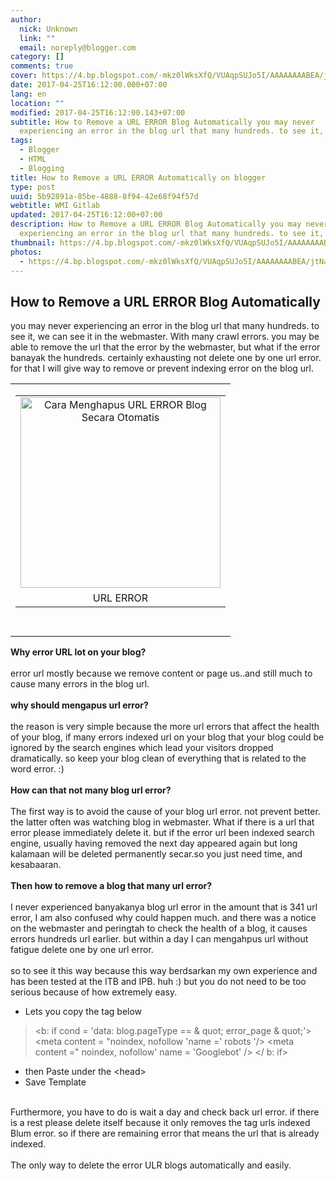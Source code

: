 ```yaml
---
author:
  nick: Unknown
  link: ""
  email: noreply@blogger.com
category: []
comments: true
cover: https://4.bp.blogspot.com/-mkz0lWksXfQ/VUAqpSUJo5I/AAAAAAAABEA/jtNaXv7Oiw4/s1600/Cara%2BMenghapus%2BURL%2BERROR%2Bsecara%2Botomatis.png
date: 2017-04-25T16:12:00.000+07:00
lang: en
location: ""
modified: 2017-04-25T16:12:00.143+07:00
subtitle: How to Remove a URL ERROR Blog Automatically you may never
  experiencing an error in the blog url that many hundreds. to see it, we can
tags:
  - Blogger
  - HTML
  - Blogging
title: How to Remove a URL ERROR Automatically on blogger
type: post
uuid: 5b92891a-85be-4888-8f94-42e68f94f57d
webtitle: WMI Gitlab
updated: 2017-04-25T16:12:00+07:00
description: How to Remove a URL ERROR Blog Automatically you may never
  experiencing an error in the blog url that many hundreds. to see it, we can
thumbnail: https://4.bp.blogspot.com/-mkz0lWksXfQ/VUAqpSUJo5I/AAAAAAAABEA/jtNaXv7Oiw4/s1600/Cara%2BMenghapus%2BURL%2BERROR%2Bsecara%2Botomatis.png
photos:
  - https://4.bp.blogspot.com/-mkz0lWksXfQ/VUAqpSUJo5I/AAAAAAAABEA/jtNaXv7Oiw4/s1600/Cara%2BMenghapus%2BURL%2BERROR%2Bsecara%2Botomatis.png
---
```


<div dir="ltr" style="text-align: left;" trbidi="on"><h2> How to Remove a URL ERROR Blog Automatically </h2><div>you may never experiencing an error in the blog url that many hundreds. to  see it, we can see it in the webmaster. With many crawl errors. you may be  able to remove the url that the error by the webmaster, but what if the  error banayak the hundreds. certainly exhausting not delete one by one url  error. for that I will give way to remove or prevent indexing error on the  blog url. </div><div><table align="center" cellpadding="0" cellspacing="0">  <tbody><tr>    <td><table align="center" cellpadding="0" cellspacing="0" class="tr-caption-container" style="margin-left: auto; margin-right: auto; text-align: center;"><tbody><tr><td style="text-align: center;"><img alt="Cara Menghapus URL ERROR Blog Secara Otomatis" border="0" height="305" src="https://4.bp.blogspot.com/-mkz0lWksXfQ/VUAqpSUJo5I/AAAAAAAABEA/jtNaXv7Oiw4/s1600/Cara%2BMenghapus%2BURL%2BERROR%2Bsecara%2Botomatis.png" style="margin-left: auto; margin-right: auto;" title="How to Remove a URL ERROR Blog Automatically" width="320"></td></tr><tr><td class="tr-caption" style="text-align: center;">URL ERROR</td></tr></tbody></table><a href="http://4.bp.blogspot.com/-mkz0lWksXfQ/VUAqpSUJo5I/AAAAAAAABEA/jtNaXv7Oiw4/s1600/Cara%2BMenghapus%2BURL%2BERROR%2Bsecara%2Botomatis.png" rel="noopener noreferer nofollow">            </a>    </td>   </tr><tr>    <td><br></td>   </tr></tbody> </table><strong>Why error URL lot on your blog?</strong> <br><strong>  <br> </strong> error url mostly because we remove content or page us..and still much to  cause many errors in the blog url.  <br><br><strong>why should mengapus url error?</strong> <br><strong>  <br> </strong> the reason is very simple because the more url errors that affect the  health of your blog, if many errors indexed url on your blog that your blog  could be ignored by the search engines which lead your visitors dropped  dramatically. so keep your blog clean of everything that is related to the  word error. :)  <br><br><strong>How can that not many blog url error?</strong> <br><strong>  <br> </strong> The first way is to avoid the cause of your blog url error. not prevent  better. the latter often was watching blog in webmaster. What if there is a  url that error please immediately delete it. but if the error url been  indexed search engine, usually having removed the next day appeared again  but long kalamaan will be deleted permanently secar.so you just need time,  and kesabaaran.  <br><br><strong>Then how to remove a blog that many url error?</strong> <br><strong>  <br> </strong> I never experienced banyakanya blog url error in the amount that is 341 url  error, I am also confused why could happen much. and there was a notice on  the webmaster and peringtah to check the health of a blog, it causes errors  hundreds url earlier. but within a day I can mengahpus url without fatigue  delete one by one url error.  <br><br>so to see it this way because this way berdsarkan my own experience and has  been tested at the ITB and IPB. huh :) but you do not need to be too  serious because of how extremely easy. </div><ul><li>  Lets you copy the tag below  </li></ul><blockquote>&lt;b: if cond = 'data: blog.pageType == &amp; quot; error_page &amp;  quot;'&gt; &lt;meta content = "noindex, nofollow 'name =' robots '/&gt;  &lt;meta content =" noindex, nofollow' name = 'Googlebot' /&gt; &lt;/ b:  if&gt; </blockquote><ul><li>  then Paste under the &lt;head&gt;  </li><li>  Save Template  </li></ul><div><br></div><div><div>Furthermore, you have to do is wait a day and check back url error. if   there is a rest please delete itself because it only removes the tag   urls indexed Blum error. so if there are remaining error that means the   url that is already indexed.  </div><div><br></div><div>The only way to delete the error ULR blogs automatically and easily.  </div></div></div>